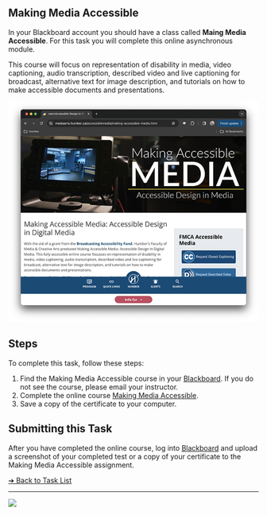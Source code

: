 <style>@import url("//readme.codeadam.ca/readme.css");</style>

## Making Media Accessible

In your Blackboard account you should have a class called **Maing Media Accessible**. For this task you will complete this online asynchronous module. 

This course will focus on representation of disability in media, video captioning, audio transcription, described video and live captioning for broadcast, alternative text for image description, and tutorials on how to make accessible documents and presentations.

![Academic Integrity online module](images/screenshot-making-media-accessible.png)

## Steps

To complete this task, follow these steps:

1. Find the Making Media Accessible course in your [Blackboard](https://learn.humber.ca/). If you do not see the course, please email your instructor.
2. Complete the online course [Making Media Accessible](https://mediaarts.humber.ca/accessiblemedia/making-accessible-media.html).
3. Save a copy of the certificate to your computer. 

## Submitting this Task

After you have completed the online course, log into [Blackboard](https://learn.humber.ca/) and upload a screenshot of your completed test or a copy of your certificate to the Making Media Accessible assignment.

[&#10132; Back to Task List](/)

---

<a href="https://brickmmo.com">
<img src="https://brickmmo.com/images/brickmmo-logo-horizontal.jpg" width="100">
</a>

